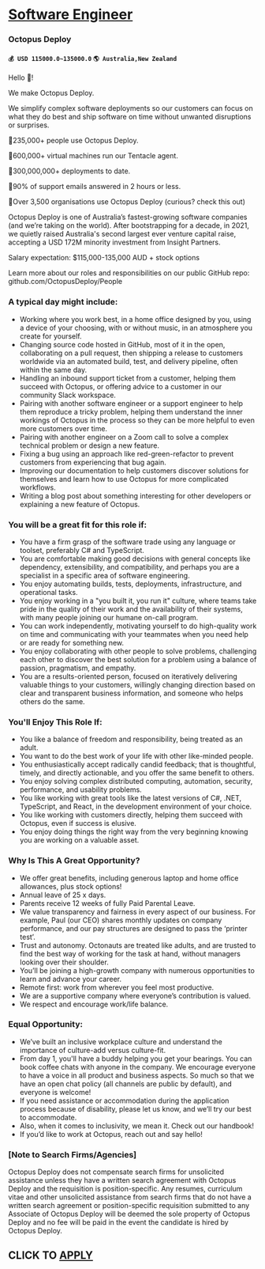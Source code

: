 # [Software Engineer](https://www.remotewlb.com/apply/software-engineer-89720)  
### Octopus Deploy  
#### `💰 USD 115000.0~135000.0` `🌎 Australia,New Zealand`  

Hello 👋!

We make Octopus Deploy.

We simplify complex software deployments so our customers can focus on what they do best and ship software on time without unwanted disruptions or surprises.

🐙235,000+ people use Octopus Deploy.

🐙600,000+ virtual machines run our Tentacle agent.

🐙300,000,000+ deployments to date.

🐙90% of support emails answered in 2 hours or less.

🐙Over 3,500 organisations use Octopus Deploy (curious? check this out)

Octopus Deploy is one of Australia’s fastest-growing software companies (and we’re taking on the world). After bootstrapping for a decade, in 2021, we quietly raised Australia's second largest ever venture capital raise, accepting a USD 172M minority investment from Insight Partners.

Salary expectation: $115,000-135,000 AUD + stock options

Learn more about our roles and responsibilities on our public GitHub repo: github.com/OctopusDeploy/People

### A typical day might include:

  * Working where you work best, in a home office designed by you, using a device of your choosing, with or without music, in an atmosphere you create for yourself.
  * Changing source code hosted in GitHub, most of it in the open, collaborating on a pull request, then shipping a release to customers worldwide via an automated build, test, and delivery pipeline, often within the same day.
  * Handling an inbound support ticket from a customer, helping them succeed with Octopus, or offering advice to a customer in our community Slack workspace.
  * Pairing with another software engineer or a support engineer to help them reproduce a tricky problem, helping them understand the inner workings of Octopus in the process so they can be more helpful to even more customers over time.
  * Pairing with another engineer on a Zoom call to solve a complex technical problem or design a new feature.
  * Fixing a bug using an approach like red-green-refactor to prevent customers from experiencing that bug again.
  * Improving our documentation to help customers discover solutions for themselves and learn how to use Octopus for more complicated workflows.
  * Writing a blog post about something interesting for other developers or explaining a new feature of Octopus.

### You will be a great fit for this role if:

  * You have a firm grasp of the software trade using any language or toolset, preferably C# and TypeScript.
  * You are comfortable making good decisions with general concepts like dependency, extensibility, and compatibility, and perhaps you are a specialist in a specific area of software engineering.
  * You enjoy automating builds, tests, deployments, infrastructure, and operational tasks.
  * You enjoy working in a "you built it, you run it" culture, where teams take pride in the quality of their work and the availability of their systems, with many people joining our humane on-call program.
  * You can work independently, motivating yourself to do high-quality work on time and communicating with your teammates when you need help or are ready for something new.
  * You enjoy collaborating with other people to solve problems, challenging each other to discover the best solution for a problem using a balance of passion, pragmatism, and empathy.
  * You are a results-oriented person, focused on iteratively delivering valuable things to your customers, willingly changing direction based on clear and transparent business information, and someone who helps others do the same.

### You'll Enjoy This Role If:

  * You like a balance of freedom and responsibility, being treated as an adult.
  * You want to do the best work of your life with other like-minded people.
  * You enthusiastically accept radically candid feedback; that is thoughtful, timely, and directly actionable, and you offer the same benefit to others.
  * You enjoy solving complex distributed computing, automation, security, performance, and usability problems.
  * You like working with great tools like the latest versions of C#, .NET, TypeScript, and React, in the development environment of your choice.
  * You like working with customers directly, helping them succeed with Octopus, even if success is elusive.
  * You enjoy doing things the right way from the very beginning knowing you are working on a valuable asset.

### Why Is This A Great Opportunity?

  * We offer great benefits, including generous laptop and home office allowances, plus stock options!
  * Annual leave of 25 x days.
  * Parents receive 12 weeks of fully Paid Parental Leave.
  * We value transparency and fairness in every aspect of our business. For example, Paul (our CEO) shares monthly updates on company performance, and our pay structures are designed to pass the ‘printer test’.
  * Trust and autonomy. Octonauts are treated like adults, and are trusted to find the best way of working for the task at hand, without managers looking over their shoulder.
  * You’ll be joining a high-growth company with numerous opportunities to learn and advance your career.
  * Remote first: work from wherever you feel most productive.
  * We are a supportive company where everyone’s contribution is valued.
  * We respect and encourage work/life balance.

### Equal Opportunity:

  * We’ve built an inclusive workplace culture and understand the importance of culture-add versus culture-fit.
  * From day 1, you'll have a buddy helping you get your bearings. You can book coffee chats with anyone in the company. We encourage everyone to have a voice in all product and business aspects. So much so that we have an open chat policy (all channels are public by default), and everyone is welcome!
  * If you need assistance or accommodation during the application process because of disability, please let us know, and we’ll try our best to accommodate.
  * Also, when it comes to inclusivity, we mean it. Check out our handbook!
  * If you’d like to work at Octopus, reach out and say hello!

### [Note to Search Firms/Agencies]

Octopus Deploy does not compensate search firms for unsolicited assistance unless they have a written search agreement with Octopus Deploy and the requisition is position-specific. Any resumes, curriculum vitae and other unsolicited assistance from search firms that do not have a written search agreement or position-specific requisition submitted to any Associate of Octopus Deploy will be deemed the sole property of Octopus Deploy and no fee will be paid in the event the candidate is hired by Octopus Deploy.

  
## CLICK TO [APPLY](https://www.remotewlb.com/apply/software-engineer-89720)


